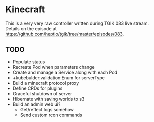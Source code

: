 # Kinecraft

This is a very very raw controller written during TGIK 083 live stream.  Details on the episode at https://github.com/heptio/tgik/tree/master/episodes/083.

## TODO

* Populate status
* Recreate Pod when parameters change
* Create and manage a Service along with each Pod
* +kubebulder:validation:Enum for serverType
* Build a minecraft protocol proxy
* Define CRDs for plugins
* Graceful shutdown of server
* Hibernate with saving worlds to s3
* Build an admin web ui?
  * Get/reflect logs somehow
  * Send custom rcon commands